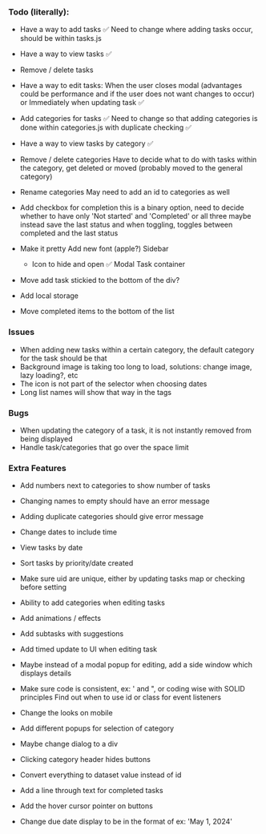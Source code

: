 ### Todo (literally):
- Have a way to add tasks ✅
Need to change where adding tasks occur, should be within tasks.js
- Have a way to view tasks ✅
- Remove / delete tasks

- Have a way to edit tasks:
When the user closes modal (advantages could be performance and if the user does not want changes to occur)
    or
Immediately when updating task ✅

- Add categories for tasks ✅
Need to change so that adding categories is done within categories.js with duplicate checking ✅
- Have a way to view tasks by category ✅
- Remove / delete categories
Have to decide what to do with tasks within the category, get deleted or moved (probably moved to the general category)
- Rename categories
May need to add an id to categories as well

- Add checkbox for completion
this is a binary option, need to decide whether to have only 'Not started' and 'Completed' or all three
maybe instead save the last status and when toggling, toggles between completed and the last status

- Make it pretty
Add new font (apple?)
Sidebar
    - Icon to hide and open ✅
Modal
Task container

- Move add task stickied to the bottom of the div?

- Add local storage

- Move completed items to the bottom of the list

### Issues
- When adding new tasks within a certain category, the default category for the task should be that
- Background image is taking too long to load, solutions: change image, lazy loading?, etc
- The icon is not part of the selector when choosing dates
- Long list names will show that way in the tags

### Bugs
- When updating the category of a task, it is not instantly removed from being displayed
- Handle task/categories that go over the space limit

### Extra Features

- Add numbers next to categories to show number of tasks

- Changing names to empty should have an error message

- Adding duplicate categories should give error message

- Change dates to include time

- View tasks by date
- Sort tasks by priority/date created

- Make sure uid are unique, either by updating tasks map or checking before setting

- Ability to add categories when editing tasks

- Add animations / effects

- Add subtasks with suggestions

- Add timed update to UI when editing task

- Maybe instead of a modal popup for editing, add a side window which displays details

- Make sure code is consistent, ex: ' and ", or coding wise with SOLID principles
Find out when to use id or class for event listeners

- Change the looks on mobile

- Add different popups for selection of category
- Maybe change dialog to a div

- Clicking category header hides buttons

- Convert everything to dataset value instead of id

- Add a line through text for completed tasks

- Add the hover cursor pointer on buttons

- Change due date display to be in the format of ex: 'May 1, 2024'
